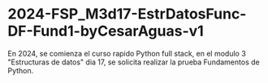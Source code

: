 # 2024-FSP_M3d17-EstrDatosFunc-DF-Fund1-byCesarAguas-v1
En 2024, se comienza el curso rapido Python full stack, en el modulo 3 "Estructuras de datos" dia 17, se solicita realizar la prueba Fundamentos de Python. 
